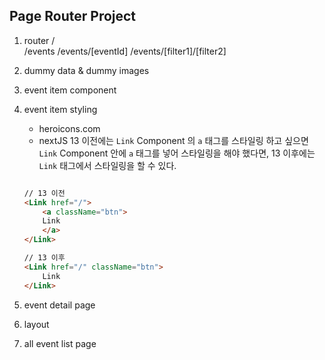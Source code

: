 ## Page Router Project

1. router
   /  
   /events
   /events/[eventId]
   /events/[filter1]/[filter2]

2. dummy data & dummy images
3. event item component
4. event item styling

   - heroicons.com
   - nextJS 13 이전에는 `Link` Component 의 `a` 태그를 스타일링 하고 싶으면 `Link` Component 안에 `a` 태그를 넣어 스타일링을 해야 했다면, 13 이후에는 `Link` 태그에서 스타일링을 할 수 있다.

   ```HTML

   // 13 이전
   <Link href="/">
       <a className="btn">
       Link
       </a>
   </Link>

   // 13 이후
   <Link href="/" className="btn">
       Link
   </Link>

   ```

5. event detail page
6. layout
7. all event list page
